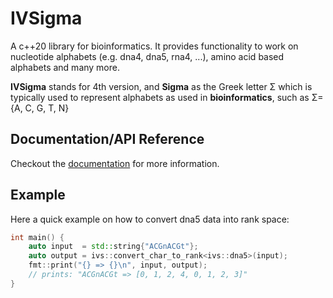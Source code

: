 # IVSigma
A c++20 library for bioinformatics. It provides functionality to work on nucleotide alphabets (e.g. dna4, dna5, rna4, ...), amino acid based alphabets and many more.

**IVSigma** stands for 4th version, and **Sigma** as the Greek letter Σ which is typically used to represent
alphabets as used in **bioinformatics**, such as Σ={A, C, G, T, N}

## Documentation/API Reference
Checkout the [documentation](https://iv-project.github.io/IVSigma/) for more information.

## Example

Here a quick example on how to convert dna5 data into rank space:

```c++
int main() {
    auto input  = std::string{"ACGnACGt"};
    auto output = ivs::convert_char_to_rank<ivs::dna5>(input);
    fmt::print("{} => {}\n", input, output);
    // prints: "ACGnACGt => [0, 1, 2, 4, 0, 1, 2, 3]"
}
```
